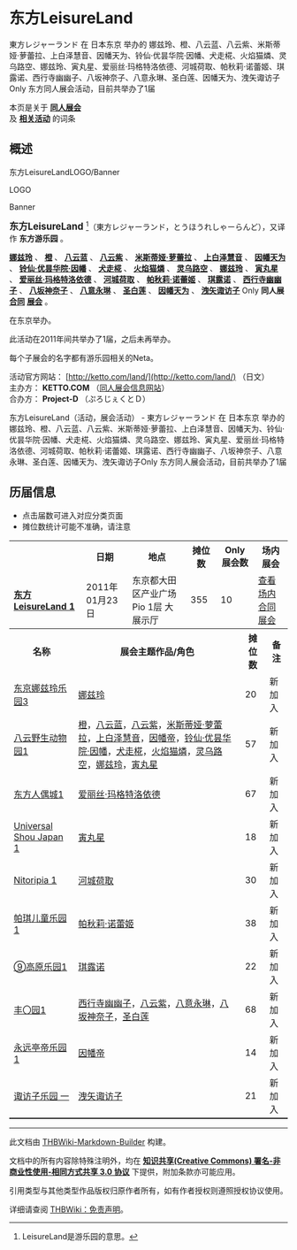 # 东方LeisureLand

<!-- source html: G:\repos\THBWiki-Markdown-Builder\THBWikiMarkdown\Temp\main\f\ff\ns0%3A%E4%B8%9C%E6%96%B9LeisureLand.html -->

東方レジャーランド 在 日本东京 举办的 娜兹玲、橙、八云蓝、八云紫、米斯蒂娅·萝蕾拉、上白泽慧音、因幡天为、铃仙·优昙华院·因幡、犬走椛、火焰猫燐、灵乌路空、娜兹玲、寅丸星、爱丽丝·玛格特洛依德、河城荷取、帕秋莉·诺蕾姬、琪露诺、西行寺幽幽子、八坂神奈子、八意永琳、圣白莲、因幡天为、洩矢诹访子Only 东方同人展会活动，目前共举办了1届

本页是关于 **[同人展会](./同人展会.md#展会类活动)**   
及 **[相关活动](./相关活动.md)** 的词条

## 概述



  
东方LeisureLandLOGO/Banner
  


[](./文件-东方LeisureLandLOGO.gif.md)

LOGO


[](./文件-东方LeisureLandBanner.gif.md)
Banner




  
<big> **东方LeisureLand** </big>[^cite_note-1]（東方レジャーランド，とうほうれしゃーらんど），又译作 **东方游乐园** 。  
  
  
  
  
 **[娜兹玲](./娜兹玲.md)** 、 **[橙](./橙.md)** 、 **[八云蓝](./八云蓝.md)** 、 **[八云紫](./八云紫.md)** 、 **[米斯蒂娅·萝蕾拉](./米斯蒂娅·萝蕾拉.md)** 、 **[上白泽慧音](./上白泽慧音.md)** 、 **[因幡天为](./因幡天为.md)** 、 **[铃仙·优昙华院·因幡](./铃仙·优昙华院·因幡.md)** 、 **[犬走椛](./犬走椛.md)** 、 **[火焰猫燐](./火焰猫燐.md)** 、 **[灵乌路空](./灵乌路空.md)** 、 **[娜兹玲](./娜兹玲.md)** 、 **[寅丸星](./寅丸星.md)** 、 **[爱丽丝·玛格特洛依德](./爱丽丝·玛格特洛依德.md)** 、 **[河城荷取](./河城荷取.md)** 、 **[帕秋莉·诺蕾姬](./帕秋莉·诺蕾姬.md)** 、 **[琪露诺](./琪露诺.md)** 、 **[西行寺幽幽子](./西行寺幽幽子.md)** 、 **[八坂神奈子](./八坂神奈子.md)** 、 **[八意永琳](./八意永琳.md)** 、 **[圣白莲](./圣白莲.md)** 、 **[因幡天为](./因幡天为.md)** 、 **[洩矢诹访子](./洩矢诹访子.md)** Only **同人展[合同](./合同活动.md#合同展会)**  **[展会](./展会类活动.md#展会类活动)** 。  
  
在东京举办。  
  
  
此活动在2011年间共举办了1届，之后未再举办。  
  
每个子展会的名字都有游乐园相关的Neta。  
  
  
  
  
活动官方网站： [http://ketto.com/land/](http://ketto.com/land/) （日文）  
主办方： **KETTO.COM** （[同人展会信息网站](http://ketto.com/)）  
合办方： **Project-D** （ぷろじぇくとＤ）  
  
东方LeisureLand（活动，展会活动） - 東方レジャーランド 在 日本东京 举办的 娜兹玲、橙、八云蓝、八云紫、米斯蒂娅·萝蕾拉、上白泽慧音、因幡天为、铃仙·优昙华院·因幡、犬走椛、火焰猫燐、灵乌路空、娜兹玲、寅丸星、爱丽丝·玛格特洛依德、河城荷取、帕秋莉·诺蕾姬、琪露诺、西行寺幽幽子、八坂神奈子、八意永琳、圣白莲、因幡天为、洩矢诹访子Only 东方同人展会活动，目前共举办了1届

## 历届信息
- 点击届数可进入对应分类页面
- 摊位数统计可能不准确，请注意


<table>
<tbody><tr><th> </th><th>日期</th><th>地点</th><th>摊位数</th><th>Only展会数</th><th>场内展会</th></tr>
<tr><td id="1"><b><a href="/展会作品列表?e=%E4%B8%9C%E6%96%B9LeisureLand%231">东方LeisureLand 1</a></b></td><td id="ev-1">2011年01月23日</td><td>东京都大田区产业广场Pio 1层 大展示厅</td><td>355</td><td>10</td><td><a href="#1"><span class="mw-customtoggle-inevent-1 mw-customtoggle">查看场内合同展会</span></a></td></tr><tr class="mw-collapsible mw-collapsed" id="mw-customcollapsible-inevent-1"><td colspan="6" style="padding:0;"><table class="wikitable" style="margin:0;width:100%;"><tbody><tr><th>名称</th><th>展会主题作品/角色</th><th>摊位数</th><th>备注</th></tr><tr><td><a href="/%E4%B8%9C%E4%BA%AC%E5%A8%9C%E5%85%B9%E7%8E%B2%E4%B9%90%E5%9B%AD#3" title="东京娜兹玲乐园">东京娜兹玲乐园3</a></td><td><a href="./娜兹玲.md" title="娜兹玲">娜兹玲</a></td><td>20</td><td>新加入</td></tr><tr><td><a href="/%E5%85%AB%E4%BA%91%E9%87%8E%E7%94%9F%E5%8A%A8%E7%89%A9%E5%9B%AD#1" title="八云野生动物园">八云野生动物园1</a></td><td><a href="./橙.md" title="橙">橙</a>，<a href="./八云蓝.md" title="八云蓝">八云蓝</a>，<a href="./八云紫.md" title="八云紫">八云紫</a>，<a href="./米斯蒂娅·萝蕾拉.md" title="米斯蒂娅·萝蕾拉">米斯蒂娅·萝蕾拉</a>，<a href="./上白泽慧音.md" title="上白泽慧音">上白泽慧音</a>，<a href="./因幡帝.md" title="因幡帝">因幡帝</a>，<a href="./铃仙·优昙华院·因幡.md" title="铃仙·优昙华院·因幡">铃仙·优昙华院·因幡</a>，<a href="./犬走椛.md" title="犬走椛">犬走椛</a>，<a href="./火焰猫燐.md" title="火焰猫燐">火焰猫燐</a>，<a href="./灵乌路空.md" title="灵乌路空">灵乌路空</a>，<a href="./娜兹玲.md" title="娜兹玲">娜兹玲</a>，<a href="./寅丸星.md" title="寅丸星">寅丸星</a></td><td>57</td><td>新加入</td></tr><tr><td><a href="/%E4%B8%9C%E6%96%B9%E4%BA%BA%E5%81%B6%E5%9F%8E#1" title="东方人偶城">东方人偶城1</a></td><td><a href="./爱丽丝·玛格特洛依德.md" title="爱丽丝·玛格特洛依德">爱丽丝·玛格特洛依德</a></td><td>67</td><td>新加入</td></tr><tr><td><a href="/Universal_Shou_Japan#1" title="Universal Shou Japan">Universal Shou Japan 1</a></td><td><a href="./寅丸星.md" title="寅丸星">寅丸星</a></td><td>18</td><td>新加入</td></tr><tr><td><a href="/Nitoripia#1" title="Nitoripia">Nitoripia 1</a></td><td><a href="./河城荷取.md" title="河城荷取">河城荷取</a></td><td>30</td><td>新加入</td></tr><tr><td><a href="/%E5%B8%95%E7%90%AA%E5%84%BF%E7%AB%A5%E4%B9%90%E5%9B%AD#1" title="帕琪儿童乐园">帕琪儿童乐园1</a></td><td><a href="./帕秋莉·诺蕾姬.md" title="帕秋莉·诺蕾姬">帕秋莉·诺蕾姬</a></td><td>38</td><td>新加入</td></tr><tr><td><a href="/%E2%91%A8%E9%AB%98%E5%8E%9F%E4%B9%90%E5%9B%AD#1" title="⑨高原乐园">⑨高原乐园1</a></td><td><a href="./琪露诺.md" title="琪露诺">琪露诺</a></td><td>22</td><td>新加入</td></tr><tr><td><a href="/%E4%B8%B0%E3%80%87%E5%9B%AD#1" title="丰〇园">丰〇园1</a></td><td><a href="./西行寺幽幽子.md" title="西行寺幽幽子">西行寺幽幽子</a>，<a href="./八云紫.md" title="八云紫">八云紫</a>，<a href="./八意永琳.md" title="八意永琳">八意永琳</a>，<a href="./八坂神奈子.md" title="八坂神奈子">八坂神奈子</a>，<a href="./圣白莲.md" title="圣白莲">圣白莲</a></td><td>68</td><td>新加入</td></tr><tr><td><a href="/%E6%B0%B8%E8%BF%9C%E4%BA%AD%E5%B8%9D%E4%B9%90%E5%9B%AD#1" title="永远亭帝乐园">永远亭帝乐园1</a></td><td><a href="./因幡帝.md" title="因幡帝">因幡帝</a></td><td>14</td><td>新加入</td></tr><tr><td><a href="/%E8%AF%B9%E8%AE%BF%E5%AD%90%E4%B9%90%E5%9B%AD#1" title="诹访子乐园">诹访子乐园 一</a></td><td><a href="./洩矢诹访子.md" title="洩矢诹访子">洩矢诹访子</a></td><td>21</td><td>新加入</td></tr></tbody></table></td></tr>
</tbody></table>



[^cite_note-1]: LeisureLand是游乐园的意思。

  
  






---

此文档由 [THBWiki-Markdown-Builder](https://github.com/Delsin-Yu/THBWiki-Markdown-Builder) 构建。

文档中的所有内容除特殊注明外，均在 [**知识共享(Creative Commons) 署名-非商业性使用-相同方式共享 3.0 协议**](https://creativecommons.org/licenses/by-sa/3.0/deed.zh-hans) 下提供，附加条款亦可能应用。

引用类型与其他类型作品版权归原作者所有，如有作者授权则遵照授权协议使用。

详细请查阅 [THBWiki：免责声明](https://thbwiki.cc/THBWiki:%E5%85%8D%E8%B4%A3%E5%A3%B0%E6%98%8E)。

